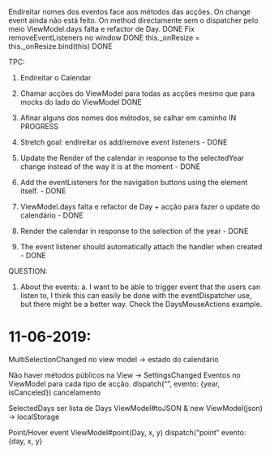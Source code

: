 Endireitar nomes dos eventos face aos métodos das acções.
   On change event ainda não está feito.
   On method directamente sem o dispatcher pelo meio
   ViewModel.days falta e refactor de Day.               DONE
   Fix removeEventListeners no window                    DONE
   this._onResize = this._onResize.bind(this)            DONE

TPC:
1. Endireitar o Calendar
2. Chamar acções do ViewModel para todas as acções mesmo que para mocks do lado do ViewModel DONE
3. Afinar alguns dos nomes dos métodos, se calhar em caminho IN PROGRESS
4. Stretch goal: endireitar os add/remove event listeners - DONE

5. Update the Render of the calendar in response to the selectedYear change instead of the way it is at the moment - DONE
6. Add the eventListeners for the navigation buttons using the element itself. - DONE
7. ViewModel.days falta e refactor de Day + acção para fazer o update do calendário - DONE
8. Render the calendar in response to the selection of the year - DONE
9. The event listener should automatically attach the handler when created - DONE

QUESTION:
1. About the events:
   a. I want to be able to trigger event that the users can listen to, I think this can easily be done with the
   eventDispatcher use, but there might be a better way. Check the DaysMouseActions example.


# 11-06-2019:
MultiSelectionChanged no view model -> estado do calendário

Não haver métodos públicos na View -> SettingsChanged
Eventos no ViewModel para cada tipo de acção.
 dispatch(“”, evento: {year, isCanceled}) cancelamento

SelectedDays ser lista de Days
ViewModel#toJSON & new ViewModel(json) -> localStorage

Point/Hover event
ViewModel#point(Day, x, y)
 dispatch(“point” evento: {day, x, y}
